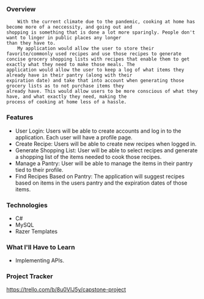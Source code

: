 ### Overview
		With the current climate due to the pandemic, cooking at home has become more of a neccessity, and going out and
	shopping is something that is done a lot more sparingly. People don't want to linger in public places any longer 
	than they have to. 
		My application would allow the user to store their favorite/commonly used recipes and use those recipes to generate 
	concise grocery shopping lists with recipes that enable them to get exactly what they need to make those meals. The 
	application would allow the user to keep a log of what items they already have in their pantry (along with their 
	expiration date) and take that into account when generating those grocery lists as to not purchase items they 
	already have. This would allow users to be more conscious of what they have, and what exactly they need, making the
	process of cooking at home less of a hassle.
	
### Features
- User Login: Users will be able to create accounts and log in to the application. Each user will have a profile page.
- Create Recipe: Users will be able to create new recipes when logged in. 
- Generate Shopping List: User will be able to select recipes and generate a shopping list of the items needed to cook
							those recipes.
- Manage a Pantry: User will be able to manage the items in their pantry tied to their profile. 
- Find Recipes Based on Pantry: The application will suggest recipes based on items in the users pantry and the expiration 
								  dates of those items. 

### Technologies
- C#
- MySQL
- Razer Templates

### What I'll Have to Learn
- Implementing APIs.

### Project Tracker
https://trello.com/b/8u0VIJ5y/capstone-project
